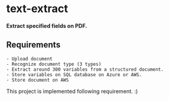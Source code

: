 # text-extract


#### Extract specified fields on PDF.

## Requirements
```
- Upload document
- Recognize document type (3 types)
- Extract around 300 variables from a structured document.
- Store variables on SQL database on Azure or AWS.
- Store document on AWS
```

This project is implemented following requirement. :)







